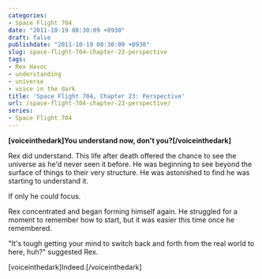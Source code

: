 ```yaml
---
categories:
- Space Flight 704
date: "2011-10-19 08:30:09 +0930"
draft: false
publishdate: "2011-10-19 08:30:09 +0930"
slug: space-flight-704-chapter-23-perspective
tags:
- Rex Havoc
- understanding
- universe
- voice in the dark
title: 'Space Flight 704, Chapter 23: Perspective'
url: /space-flight-704-chapter-23-perspective/
series:
- Space Flight 704
---
```

**\[voiceinthedark\]You understand now, don't you?\[/voiceinthedark\]**

Rex did understand. This life after death offered the chance to see the
universe as he'd never seen it before. He was beginning to see beyond
the surface of things to their very structure. He was astonished to find
he was starting to understand it.

If only he could focus.

Rex concentrated and began forming himself again. He struggled for a
moment to remember how to start, but it was easier this time once he
remembered.

"It's tough getting your mind to switch back and forth from the real
world to here, huh?" suggested Rex.

\[voiceinthedark\]Indeed.\[/voiceinthedark\]
